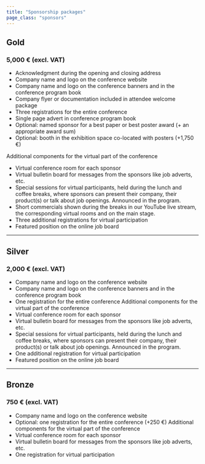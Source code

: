 ```yaml
---
title: "Sponsorship packages"
page_class: "sponsors"
---
```


## <span class="gold">Gold</span>
### <span class="amount">5,000 € (excl. VAT)</span>

* Acknowledgment during the opening and closing address
* Company name and logo on the conference website
* Company name and logo on the conference banners and in the conference program book
* Company flyer or documentation included in attendee welcome package
* Three registrations for the entire conference
* Single page advert in conference program book
* Optional: named sponsor for a best paper or best poster award (+ an appropriate award sum)
* Optional: booth in the exhibition space co-located with posters (+1,750 €)

Additional components for the virtual part of the conference

* Virtual conference room for each sponsor
* Virtual bulletin board for messages from the sponsors like job adverts, etc.
* Special sessions for virtual participants, held during the lunch and coffee breaks, where sponsors can present their company, their product(s) or talk about job openings. Announced in the program.
* Short commercials shown during the breaks in our YouTube live stream, the corresponding virtual rooms and on the main stage.
* Three additional registrations for virtual participation
* Featured position on the online job board

---

## <span class="silver">Silver</span>
### <span class="amount">2,000 € (excl. VAT)</span>

* Company name and logo on the conference website
* Company name and logo on the conference banners and in the conference program book
* One registration for the entire conference
Additional components for the virtual part of the conference
* Virtual conference room for each sponsor
* Virtual bulletin board for messages from the sponsors like job adverts, etc.
* Special sessions for virtual participants, held during the lunch and coffee breaks, where sponsors can present their company, their product(s) or talk about job openings.
Announced in the program.
* One additional registration for virtual participation
* Featured position on the online job board

---

## <span class="bronze">Bronze</span>
### <span class="amount">750 € (excl. VAT)</span>

* Company name and logo on the conference website
* Optional: one registration for the entire conference (+250 €)
Additional components for the virtual part of the conference
* Virtual conference room for each sponsor
* Virtual bulletin board for messages from the sponsors like job adverts, etc.
* One registration for virtual participation